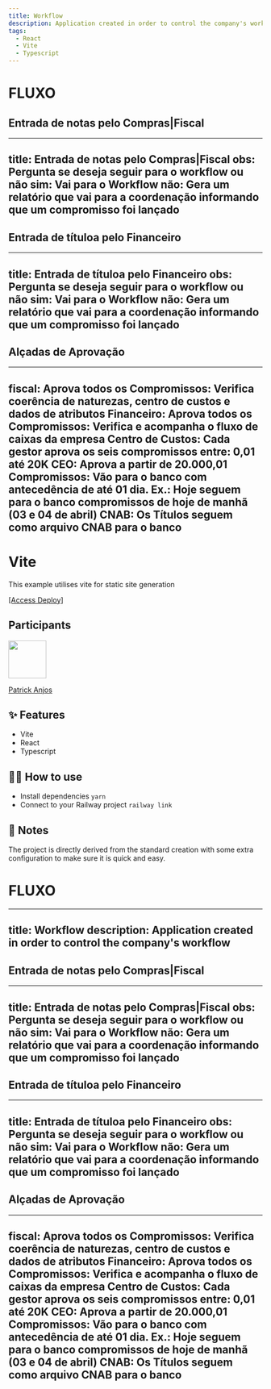 ```yaml
---
title: Workflow
description: Application created in order to control the company's workflow
tags:
  - React
  - Vite
  - Typescript
---
```


# FLUXO 

## Entrada de notas pelo Compras|Fiscal
---
title: Entrada de notas pelo Compras|Fiscal
obs: Pergunta se deseja seguir para o workflow ou não
sim: Vai para o Workflow
não: Gera um relatório que vai para a coordenação informando que um compromisso foi lançado
---

## Entrada de títuloa pelo Financeiro
---
title: Entrada de títuloa pelo Financeiro
obs: Pergunta se deseja seguir para o workflow ou não
sim: Vai para o Workflow
não: Gera um relatório que vai para a coordenação informando que um compromisso foi lançado
---

## Alçadas de Aprovação
---
fiscal: Aprova todos os Compromissos: Verifica coerência de naturezas, centro de custos e dados de atributos
Financeiro: Aprova todos os Compromissos: Verifica e acompanha o fluxo de caixas da empresa
Centro de Custos: Cada gestor aprova os seis compromissos entre: 0,01 até 20K
CEO: Aprova a partir de 20.000,01
Compromissos: Vão para o banco com antecedência de até 01 dia. Ex.: Hoje seguem para o banco compromissos de hoje de manhã (03 e 04 de abril)
CNAB: Os Títulos seguem como arquivo CNAB para o banco
---

# Vite
This example utilises vite for static site generation

[[Access Deploy]](https://workflow-app-production.up.railway.app/)

## Participants

[<img src="https://avatars.githubusercontent.com/u/69186374?v=4" width="75px;"/>](https://github.com/setxpro)

[Patrick Anjos](https://github.com/setxpro)

## ✨ Features

- Vite
- React
- Typescript

## 💁‍♀️ How to use

- Install dependencies `yarn`
- Connect to your Railway project `railway link`

## 📝 Notes

The project is directly derived from the standard creation with some extra configuration to make sure it is quick and easy.


# FLUXO 
---
title: Workflow
description: Application created in order to control the company's workflow
---

## Entrada de notas pelo Compras|Fiscal
---
title: Entrada de notas pelo Compras|Fiscal
obs: Pergunta se deseja seguir para o workflow ou não
sim: Vai para o Workflow
não: Gera um relatório que vai para a coordenação informando que um compromisso foi lançado
---

## Entrada de títuloa pelo Financeiro
---
title: Entrada de títuloa pelo Financeiro
obs: Pergunta se deseja seguir para o workflow ou não
sim: Vai para o Workflow
não: Gera um relatório que vai para a coordenação informando que um compromisso foi lançado
---

## Alçadas de Aprovação
---
fiscal: Aprova todos os Compromissos: Verifica coerência de naturezas, centro de custos e dados de atributos
Financeiro: Aprova todos os Compromissos: Verifica e acompanha o fluxo de caixas da empresa
Centro de Custos: Cada gestor aprova os seis compromissos entre: 0,01 até 20K
CEO: Aprova a partir de 20.000,01
Compromissos: Vão para o banco com antecedência de até 01 dia. Ex.: Hoje seguem para o banco compromissos de hoje de manhã (03 e 04 de abril)
CNAB: Os Títulos seguem como arquivo CNAB para o banco
---
